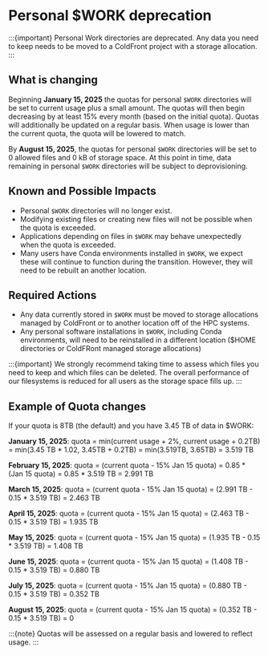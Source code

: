 # Personal $WORK deprecation

:::{important} Personal Work directories are deprecated. Any data you need to keep needs to be moved to a ColdFront project with a storage allocation.
:::

## What is changing

Beginning **January 15, 2025** the quotas for personal `$WORK` directories will be set to current usage plus a small amount. The quotas will then begin decreasing by at least 15% every month (based on the initial quota). Quotas will additionally be updated on a regular basis. When usage is lower than the current quota, the quota will be lowered to match.

By **August 15, 2025**, the quotas for personal `$WORK` directories will be set to 0 allowed files and 0 kB of storage space. At this point in time, data remaining in personal `$WORK` directories will be subject to deprovisioning.

## Known and Possible Impacts

- Personal `$WORK` directories will no longer exist.
- Modifying existing files or creating new files will not be possible when the quota is exceeded.
- Applications depending on files in `$WORK` may behave unexpectedly when the quota is exceeded.
- Many users have Conda environments installed in `$WORK`, we expect these will continue to function during the transition. However, they will need to be rebuilt an another location.

## Required Actions

- Any data currently stored in `$WORK` must be moved to storage allocations managed by ColdFront or to another location off of the HPC systems.
- Any personal software installations in `$WORK`, including Conda environments, will need to be reinstalled in a different location ($HOME directories or ColdFRont managed storage allocations)

:::{important} We strongly recommend taking time to assess which files you need to keep and which files can be deleted. The overall performance of our filesystems is reduced for all users as the storage space fills up.
:::

## Example of Quota changes

If your quota is 8TB (the default) and you have 3.45 TB of data in $WORK:

**January 15, 2025**:
quota = min(current usage + 2%, current usage + 0.2TB) = min(3.45 TB * 1.02, 3.45TB + 0.2TB) = min(3.519TB, 3.65TB) = 3.519 TB

**February 15, 2025**:
quota = (current quota - 15% Jan 15 quota) = 0.85 * (Jan 15 quota) = 0.85 * 3.519 TB = 2.991 TB

**March 15, 2025**:
quota = (current quota - 15% Jan 15 quota) = (2.991 TB - 0.15 * 3.519 TB) = 2.463 TB

**April 15, 2025**:
quota = (current quota - 15% Jan 15 quota) = (2.463 TB - 0.15 * 3.519 TB) = 1.935 TB

**May 15, 2025**:
quota = (current quota - 15% Jan 15 quota) = (1.935 TB - 0.15 * 3.519 TB) = 1.408 TB

**June 15, 2025**:
quota = (current quota - 15% Jan 15 quota) = (1.408 TB - 0.15 * 3.519 TB) = 0.880 TB

**July 15, 2025**:
quota = (current quota - 15% Jan 15 quota) = (0.880 TB - 0.15 * 3.519 TB) = 0.352 TB

**August 15, 2025**:
quota = (current quota - 15% Jan 15 quota) = (0.352 TB - 0.15 * 3.519 TB) = 0

:::{note} Quotas will be assessed on a regular basis and lowered to reflect usage.
:::
